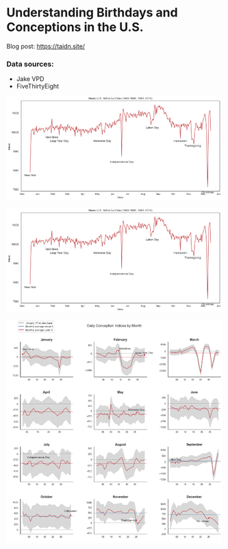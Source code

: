 # Understanding Birthdays and Conceptions in the U.S.

Blog post: https://taidn.site/

### Data sources:
* Jake VPD
* FiveThirtyEight

![birthday1](/fig/birthdays.png)

![birthday2](/fig/birthdays.png)

![conceptionsmonth](/fig/conceptionsmonth.png)

